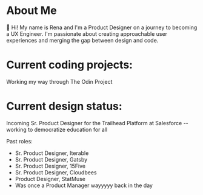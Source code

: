 # About Me
👋 Hi! My name is Rena and I'm a Product Designer on a journey to becoming a UX Engineer. I'm passionate about creating approachable user experiences and merging the gap between design and code. 

# Current coding projects:
Working my way through The Odin Project

# Current design status:
Incoming Sr. Product Designer for the Trailhead Platform at Salesforce -- working to democratize education for all

Past roles:
- Sr. Product Designer, Iterable
- Sr. Product Designer, Gatsby
- Sr. Product Designer, 15Five
- Sr. Product Designer, Cloudbees
- Product Designer, StatMuse
- Was once a Product Manager wayyyyy back in the day
